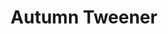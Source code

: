 ---
abv: 5.2%
alt:
availability: Keg
bitterness: 
description: For the first day of fall we are releasing Autumn Tweener. This Saison was brewed with primarily NC ingredients. We used local honey, malt, and hops.
gravity: 
hops: 
ibu: 14
img: autumn-tweener.jpg
layout: beer
malt: 
modal-id: autumn-tweener
title: Autumn Tweener
on-tap: yup
sourness: 
style: Honey Saison
---
